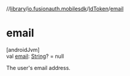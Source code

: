 //[library](../../../index.md)/[io.fusionauth.mobilesdk](../index.md)/[IdToken](index.md)/[email](email.md)

# email

[androidJvm]\
val [email](email.md): [String](https://kotlinlang.org/api/core/kotlin-stdlib/kotlin/-string/index.html)? = null

The user's email address.